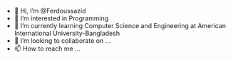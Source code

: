- 👋 Hi, I’m @Ferdoussazid
- 👀 I’m interested in Programming
- 🌱 I’m currently learning Computer Science and Engineering at American International University-Bangladesh 
- 💞️ I’m looking to collaborate on ...
- 📫 How to reach me ...

<!---
Ferdoussazid/Ferdoussazid is a ✨ special ✨ repository because its `README.md` (this file) appears on your GitHub profile.
You can click the Preview link to take a look at your changes.
--->
